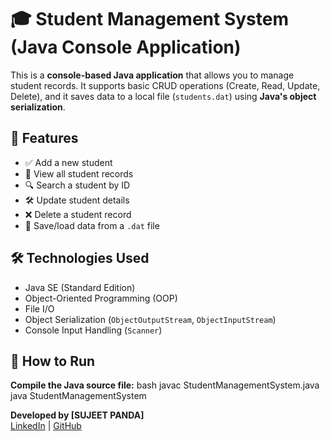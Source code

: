 # 🎓 Student Management System (Java Console Application)

This is a **console-based Java application** that allows you to manage student records. It supports basic CRUD operations (Create, Read, Update, Delete), and it saves data to a local file (`students.dat`) using **Java's object serialization**.

## 🚀 Features

- ✅ Add a new student
- 📄 View all student records
- 🔍 Search a student by ID
- 🛠️ Update student details
- ❌ Delete a student record
- 💾 Save/load data from a `.dat` file

## 🛠 Technologies Used

- Java SE (Standard Edition)
- Object-Oriented Programming (OOP)
- File I/O
- Object Serialization (`ObjectOutputStream`, `ObjectInputStream`)
- Console Input Handling (`Scanner`)

## 🧾 How to Run
**Compile the Java source file:**
bash
javac StudentManagementSystem.java
java StudentManagementSystem

**Developed by [SUJEET PANDA]**  
[LinkedIn](#linkedin.com/in/sujeetpanda30) | [GitHub](#github.com/SUJEETPANDA001)